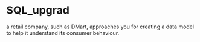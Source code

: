 # SQL_upgrad
 a retail company, such as DMart, approaches you for creating a data model to help it understand its consumer behaviour.
